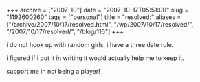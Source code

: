 +++
archive = ["2007-10"]
date = "2007-10-17T05:51:00"
slug = "1192600260"
tags = ["personal"]
title = "resolved:"
aliases = ["/archive/2007/10/17/resolved.html", "/wp/2007/10/17/resolved/", "/2007/10/17/resolved/", "/blog/116"]
+++

i do not hook up with random girls. i have a three date rule.

i figured if i put it in writing it would actually help me to keep it.

support me in not being a player!

